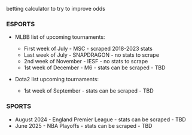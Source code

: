 betting calculator to try to improve odds


### ESPORTS
- MLBB list of upcoming tournaments:
    - First week of July - MSC - scraped 2018-2023 stats
    - Last week of July - SNAPDRAGON - no stats to scrape
    - 2nd week of November - IESF - no stats to scrape
    - 1st week of December - M6 - stats can be scraped - TBD

- Dota2 list upcoming tournaments:
    - 1st week of September - stats can be scraped - TBD

### SPORTS
-   August 2024 - England Premier League - stats can be scraped - TBD
-   June 2025 - NBA Playoffs - stats can be scraped - TBD

